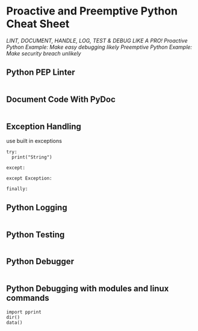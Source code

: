 # Proactive and Preemptive Python Cheat Sheet

_LINT, DOCUMENT, HANDLE, LOG, TEST & DEBUG LIKE A PRO!_
_Proactive Python Example: Make easy debugging likely_
_Preemptive Python Example: Make security breach unlikely_

## Python PEP Linter
```
```
## Document Code With PyDoc
```

```
## Exception Handling
use built in exceptions
```
try:
  print("String")

except:

except Exception:

finally:
```
## Python Logging
```

```
## Python Testing
```

```
## Python Debugger
```

```
## Python Debugging with modules and linux commands
```
import pprint
dir()
data()

```
